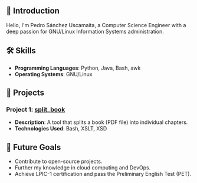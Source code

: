 ## 👋 Introduction
Hello, I'm Pedro Sánchez Uscamaita, a Computer Science Engineer with a deep passion for GNU/Linux Information Systems administration.

## 🛠 Skills
- **Programming Languages**: Python, Java, Bash, awk
- **Operating Systems**: GNU/Linux

## 📁 Projects
### Project 1: [split_book](https://github.com/pjfsu/split_book)
- **Description**: A tool that splits a book (PDF file) into individual chapters.
- **Technologies Used**: Bash, XSLT, XSD

## 🚀 Future Goals
- Contribute to open-source projects.
- Further my knowledge in cloud computing and DevOps.
- Achieve LPIC-1 certification and pass the Preliminary English Test (PET).

